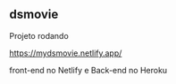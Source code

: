 ## dsmovie
Projeto rodando 

https://mydsmovie.netlify.app/

front-end no Netlify e Back-end no Heroku

